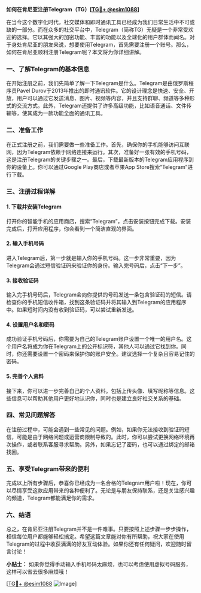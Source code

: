 **如何在肯尼亚注册Telegram（TG）[[TG💪+ @esim1088](https://t.me/s/esim1088)]**

在当今这个数字化时代，社交媒体和即时通讯工具已经成为我们日常生活中不可或缺的一部分。而在众多的社交平台中，Telegram（简称TG）无疑是一个非常受欢迎的选择。它以其强大的加密功能、丰富的功能以及全球化的用户群体而闻名。对于身处肯尼亚的朋友来说，想要使用Telegram，首先需要注册一个账号。那么，如何在肯尼亚顺利注册Telegram呢？本文将为你详细讲解。

### 一、了解Telegram的基本信息

在开始注册之前，我们先简单了解一下Telegram是什么。Telegram是由俄罗斯程序员Pavel Durov于2013年推出的即时通讯软件。它的设计理念是快速、安全、开放，用户可以通过它发送消息、图片、视频等内容，并且支持群聊、频道等多种形式的交流方式。此外，Telegram还提供了许多高级功能，比如语音通话、文件传输等，使其成为一款功能全面的通讯工具。

### 二、准备工作

在正式注册之前，我们需要做一些准备工作。首先，确保你的手机能够访问互联网，因为Telegram依赖于网络连接来运行。其次，准备好一张有效的手机号码，这是注册Telegram的关键步骤之一。最后，下载最新版本的Telegram应用程序到你的设备上。你可以通过Google Play商店或者苹果App Store搜索“Telegram”进行下载。

### 三、注册过程详解

#### 1. 下载并安装Telegram

打开你的智能手机的应用商店，搜索“Telegram”，点击安装按钮完成下载。安装完成后，打开应用程序，你会看到一个简洁直观的界面。

#### 2. 输入手机号码

进入Telegram后，第一步就是输入你的手机号码。这一步非常重要，因为Telegram会通过短信验证码来验证你的身份。输入完号码后，点击“下一步”。

#### 3. 接收验证码

输入完手机号码后，Telegram会向你提供的号码发送一条包含验证码的短信。请检查你的手机短信收件箱，找到这条验证码并将其输入到Telegram的应用程序中。如果短时间内没有收到验证码，可以尝试重新发送。

#### 4. 设置用户名和密码

成功验证手机号码后，你需要为自己的Telegram账户设置一个唯一的用户名。这个用户名将成为你在Telegram上的公开标识符，其他人可以通过它找到你。同时，你还需要设置一个密码来保护你的账户安全。建议选择一个复杂且容易记住的密码。

#### 5. 完善个人资料

接下来，你可以进一步完善自己的个人资料。包括上传头像、填写昵称等信息。这些信息可以帮助其他用户更好地认识你，同时也是建立良好社交关系的基础。

### 四、常见问题解答

在注册过程中，可能会遇到一些常见的问题。例如，如果你无法接收到验证码短信，可能是由于网络问题或运营商限制导致的。此时，你可以尝试更换网络环境再次操作，或者联系客服寻求帮助。另外，如果忘记了密码，也可以通过绑定的邮箱找回。

### 五、享受Telegram带来的便利

完成以上所有步骤后，恭喜你已经成为一名合格的Telegram用户啦！现在，你可以尽情享受这款应用带来的各种便利了。无论是与朋友保持联系，还是关注感兴趣的频道，Telegram都能满足你的需求。

### 六、结语

总之，在肯尼亚注册Telegram并不是一件难事。只要按照上述步骤一步步操作，相信每位用户都能够轻松搞定。希望这篇文章能对你有所帮助，祝大家在使用Telegram的过程中收获满满的好友互动体验。如果你还有任何疑问，欢迎随时留言讨论！

**小贴士：** 如果你觉得手动输入手机号码太麻烦，也可以考虑使用虚拟号码服务，这样可以省去很多麻烦哦！

[[TG💪+ @esim1088](https://t.me/s/esim1088) ![Image](https://i.postimg.cc/4NQfJmqS/Snipaste-2025-05-13-00-14-12.png)]